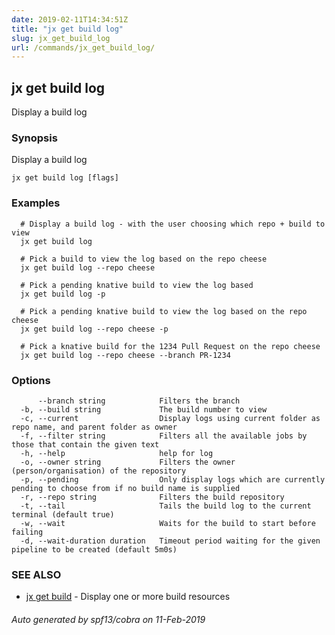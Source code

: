 ```yaml
---
date: 2019-02-11T14:34:51Z
title: "jx get build log"
slug: jx_get_build_log
url: /commands/jx_get_build_log/
---
```

## jx get build log

Display a build log

### Synopsis

Display a build log

```
jx get build log [flags]
```

### Examples

```
  # Display a build log - with the user choosing which repo + build to view
  jx get build log
  
  # Pick a build to view the log based on the repo cheese
  jx get build log --repo cheese
  
  # Pick a pending knative build to view the log based
  jx get build log -p
  
  # Pick a pending knative build to view the log based on the repo cheese
  jx get build log --repo cheese -p
  
  # Pick a knative build for the 1234 Pull Request on the repo cheese
  jx get build log --repo cheese --branch PR-1234
```

### Options

```
      --branch string            Filters the branch
  -b, --build string             The build number to view
  -c, --current                  Display logs using current folder as repo name, and parent folder as owner
  -f, --filter string            Filters all the available jobs by those that contain the given text
  -h, --help                     help for log
  -o, --owner string             Filters the owner (person/organisation) of the repository
  -p, --pending                  Only display logs which are currently pending to choose from if no build name is supplied
  -r, --repo string              Filters the build repository
  -t, --tail                     Tails the build log to the current terminal (default true)
  -w, --wait                     Waits for the build to start before failing
  -d, --wait-duration duration   Timeout period waiting for the given pipeline to be created (default 5m0s)
```

### SEE ALSO

* [jx get build](/commands/jx_get_build/)	 - Display one or more build resources

###### Auto generated by spf13/cobra on 11-Feb-2019
